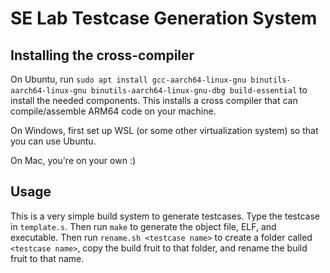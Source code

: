 # SE Lab Testcase Generation System

## Installing the cross-compiler

On Ubuntu, run `sudo apt install gcc-aarch64-linux-gnu binutils-aarch64-linux-gnu binutils-aarch64-linux-gnu-dbg build-essential` to install the needed components. This installs a cross compiler that can compile/assemble ARM64 code on your machine.

On Windows, first set up WSL (or some other virtualization system) so that you can use Ubuntu.

On Mac, you're on your own :)

## Usage

This is a very simple build system to generate testcases. Type the testcase in `template.s`. Then run `make` to generate the object file, ELF, and executable. Then run `rename.sh <testcase name>` to create a folder called `<testcase name>`, copy the build fruit to that folder, and rename the build fruit to that name.

